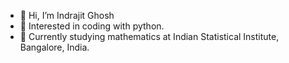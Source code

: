 - 👋 Hi, I’m Indrajit Ghosh
- 👀 Interested in coding with python.
- 🌱 Currently studying mathematics at Indian Statistical Institute, Bangalore, India.

<!---
indrajit912/indrajit912 is a ✨ special ✨ repository because its `README.md` (this file) appears on your GitHub profile.
You can click the Preview link to take a look at your changes.
--->
